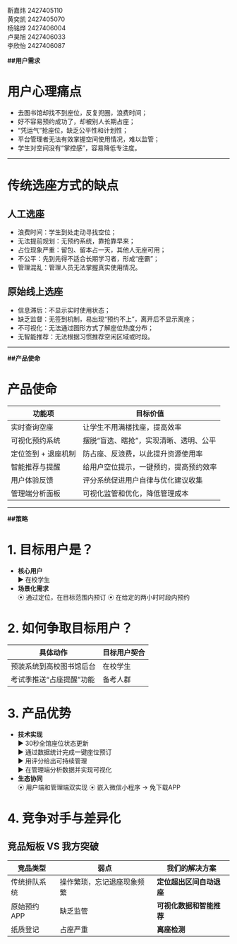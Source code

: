 靳嘉炜 2427405110  
黄奕凯 2427405070  
杨铭烨 2427406004  
卢昊旭 2427406033  
李欣怡 2427406087  

**##用户需求**
# 用户心理痛点
- 去图书馆却找不到座位，反复兜圈，浪费时间；
- 好不容易预约成功了，却被别人长期占座；
- “凭运气”抢座位，缺乏公平性和计划性；
- 平台管理者无法有效掌握空间使用情况，难以监管；
- 学生对空间没有“掌控感”，容易降低专注度。
---

# 传统选座方式的缺点
## 人工选座
- 浪费时间：学生到处走动寻找空位；
- 无法提前规划：无预约系统，靠抢靠早来；
- 占位现象严重：留包、留本占一天，其他人无座可用；
- 不公平：先到先得不适合长期学习者，形成“座霸”；
- 管理混乱：管理人员无法掌握真实使用情况。

## 原始线上选座
- 信息滞后：不显示实时使用状态；
- 缺乏监督：无签到机制，易出现“预约不上”，离开后不显示离座；
- 不可视化：无法通过图形方式了解座位热度分布；
- 无智能推荐：无法根据习惯推荐空闲区域或时段。
---

**##产品使命**
# 产品使命
| 功能项 | 目标价值 |
|--------|-----------|
| 实时查询空座 | 让学生不用满楼找座，提高效率 |
| 可视化预约系统 | 摆脱“盲选、瞎抢”，实现清晰、透明、公平 |
| 定位签到 + 退座机制 | 防占座、反浪费，以此提升资源使用率 |
| 智能推荐与提醒 | 给用户空位提示，一键预约，提高预约效率 |
| 用户体验反馈 | 评分系统促进用户自律与优化建议收集 |
| 管理端分析面板 | 可视化监管和优化，降低管理成本 |

---

**##策略**
# 1. 目标用户是？
- **核心用户**  
  ▶ 在校学生 
- **场景化需求**  
  ⦿ 通过定位，在目标范围内预订 
  ⦿ 在给定的两小时时段内预约  

# 2. 如何争取目标用户？
| 具体动作                          | 目标用户契合       |
|----------------------------------|-------------------|
| 预装系统到高校图书馆后台           | 在校学生          |
| 考试季推送“占座提醒”功能           | 备考人群          |

# 3. 产品优势
- **技术实现**  
  ▶ 30秒全馆座位状态更新  
  ▶ 通过数据统计完成一键座位预订  
  ▶ 用评分给出可持续管理  
  ▶ 在管理端分析数据并实现可视化  
- **生态协同**  
  ⦿ 用户端和管理端双实现 
  ⦿ 嵌入微信小程序 → 免下载APP  

# 4. 竞争对手与差异化
## 竞品短板 VS 我方突破
| 竞品类型        | 弱点                     | 我们的解决方案             |
|-----------------|--------------------------|--------------------------|
| 传统排队系统    | 操作繁琐，忘记退座现象频繁 | **定位超出区间自动退座**    |
| 原始预约APP     | 缺乏监管               | **可视化数据和智能推荐**            |
| 纸质登记        | 占座严重               | **离座检测**                |
